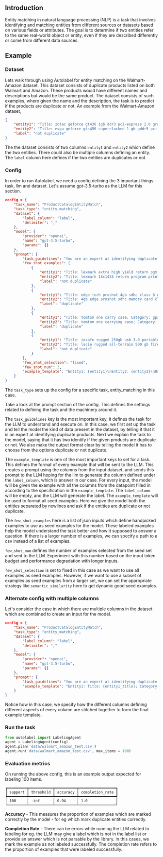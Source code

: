 ## Introduction

Entity matching in natural language processing (NLP) is a task that involves identifying and matching entities from different sources or datasets based on various fields or attributes. The goal is to determine if two entities refer to the same real-world object or entity, even if they are described differently or come from different data sources.

## Example

### Dataset

Lets walk through using Autolabel for entity matching on the Walmart-Amazon dataset. This dataset consists of duplicate products listed on both Walmart and Amazon. These products would have different names and descriptions but would be the same product. The dataset consists of such examples, where given the name and the description, the task is to predict if the products are duplicate or not. An example from the Walmart-Amazon dataset,

```json
{
    "entity1": "Title: zotac geforce gt430 1gb ddr3 pci-express 2.0 graphics card; Category: electronics - general; Brand: zotac; ModelNo: zt-40604-10l; Price: 88.88;",
    "entity2": "Title: evga geforce gts450 superclocked 1 gb gddr5 pci-express 2.0 graphics card 01g-p3-1452-tr; Category: graphics cards; Brand: evga; ModelNo: 01g-p3-1452-tr; Price: 119.88;",
    "label": "not duplicate"
}
```

The the dataset consists of two columns `entity1` and `entity2` which define the two entities. There could also be multiple columns defining an entity. The `label` column here defines if the two entities are duplicates or not.

### Config

In order to run Autolabel, we need a config defining the 3 important things - task, llm and dataset. Let's assume gpt-3.5-turbo as the LLM for this section.

```json
config = {
    "task_name": "ProductCatalogEntityMatch",
    "task_type": "entity_matching",
    "dataset": {
        "label_column": "label",
        "delimiter": ","
    },
    "model": {
        "provider": "openai",
        "name": "gpt-3.5-turbo",
        "params": {}
    },
    "prompt": {
        "task_guidelines": "You are an expert at identifying duplicate products from online product catalogs.\nYour job is to tell if the two given entities are duplicates or not. Say duplicate, if they are duplicate and not duplicate otherwise.",
        "few_shot_examples": [
            {
                "entity1": "Title: lexmark extra high yield return pgm print cartridge - magenta; Category: printers; Brand: lexmark; ModelNo: c782u1mg; Price: 214.88;",
                "entity2": "Title: lexmark 18c1428 return program print cartridge black; Category: inkjet printer ink; Brand: lexmark; ModelNo: 18c1428; Price: 19.97;",
                "label": "not duplicate"
            },
            {
                "entity1": "Title: edge tech proshot 4gb sdhc class 6 memory card; Category: usb drives; Brand: edge tech; ModelNo: pe209780; Price: 10.88;",
                "entity2": "Title: 4gb edge proshot sdhc memory card class6; Category: computers accessories; Brand: edge; ModelNo: nan; Price: 17.83;",
                "label": "duplicate"
            },
            {
                "entity1": "Title: tomtom one carry case; Category: gps; Brand: tomtom; ModelNo: 9n00 .181; Price: 19.96;",
                "entity2": "Title: tomtom one carrying case; Category: cases; Brand: tomtom; ModelNo: 9n00 .181; Price: 4.99;",
                "label": "duplicate"
            },
            {
                "entity1": "Title: iosafe rugged 250gb usb 3.0 portable external hard drive; Category: hard drives; Brand: iosafe; ModelNo: pa50250u5yr; Price: 249.99;",
                "entity2": "Title: lacie rugged all-terrain 500 gb firewire 800 firewire 400 usb 2.0 portable external hard drive 301371; Category: external hard drives; Brand: lacie; ModelNo: 301371; Price: nan;",
                "label": "not duplicate"
            }
        ],
        "few_shot_selection": "fixed",
        "few_shot_num": 3,
        "example_template": "Entity1: {entity1}\nEntity2: {entity2}\nOutput: {label}"
    }
}
```
The `task_type` sets up the config for a specific task, entity_matching in this case.

Take a look at the prompt section of the config. This defines the settings related to defining the task and the machinery around it.  

The `task_guidelines` key is the most important key, it defines the task for the LLM to understand and execute on. In this case, we first set up the task and tell the model the kind of data present in the dataset, by telling it that it is an expert at identifying duplicate products. Next we explain the task to the model, saying that it has two identify if the given products are duplicate or not. We also make the output format clear by telling the model it has to choose from the options duplicate or not duplicate. 

The `example_template` is one of the most important keys to set for a task. This defines the format of every example that will be sent to the LLM. This creates a prompt using the columns from the input dataset, and sends this prompt to the LLM hoping for the llm to generate the column defined under the `label_column`, which is answer in our case. For every input, the model will be given the example with all the columns from the datapoint filled in according to the specification in the `example_template`. The `label_column` will be empty, and the LLM will generate the label. The `example_template` will be used to format all seed examples. Here we give the model both the entities separated by newlines and ask if the entities are duplicate or not duplicate.

The `few_shot_examples` here is a list of json inputs which define handpicked examples to use as seed examples for the model. These labeled examples help the model understand the task better and how it supposed to answer a question. If there is a larger number of examples, we can specify a path to a csv instead of a list of examples.

`few_shot_num` defines the number of examples selected from the seed set and sent to the LLM. Experiment with this number based on the input token budget and performance degradation with longer inputs.

`few_shot_selection` is set to fixed in this case as we want to use all examples as seed examples. However, if we want to use a subset of examples as seed examples from a larger set, we can set the appropriate strategy like `semantic_similarity` here to get dynamic good seed examples.

### Alternate config with multiple columns

Let's consider the case in which there are multiple columns in the dataset which are combined to create an input for the model.

```json
config = {
    "task_name": "ProductCatalogEntityMatch",
    "task_type": "entity_matching",
    "dataset": {
        "label_column": "label",
        "delimiter": ","
    },
    "model": {
        "provider": "openai",
        "name": "gpt-3.5-turbo",
        "params": {}
    },
    "prompt": {
        "task_guidelines": "You are an expert at identifying duplicate products from online product catalogs.\nYour job is to tell if the two given entities are duplicates or not. Say duplicate, if they are duplicate and not duplicate otherwise.",
        "example_template": "Entity1: Title: {entity1_title}; Category: {entity1_category}; Brand: {entity1_brand}; Price: {entity1_price};\nEntity2: Title: {entity2_title}; Category: {entity2_category}; Brand: {entity2_brand}; Price: {entity2_price};\nOutput: {label}"
    }
}
```

Notice how in this case, we specify how the different columns defining different aspects of every column are stitched together to form the final example template.

### Run the task

```py
from autolabel import LabelingAgent
agent = LabelingAgent(config)
agent.plan('data/walmart_amazon_test.csv')
agent.run('data/walmart_amazon_test.csv', max_items = 100)
```

### Evaluation metrics

On running the above config, this is an example output expected for labeling 100 items.
```
┏━━━━━━━━━┳━━━━━━━━━━━┳━━━━━━━━━━┳━━━━━━━━━━━━━━━━━┓
┃ support ┃ threshold ┃ accuracy ┃ completion_rate ┃
┡━━━━━━━━━╇━━━━━━━━━━━╇━━━━━━━━━━╇━━━━━━━━━━━━━━━━━┩
│ 100     │ -inf      │ 0.94     │ 1.0             │
└─────────┴───────────┴──────────┴─────────────────┘
```

**Accuracy** - This measures the proportion of examples which are marked correctly by the model - for eg which mark duplicate entities correctly.

**Completion Rate** - There can be errors while running the LLM related to labeling for eg. the LLM may give a label which is not in the label list or provide an answer which is not parsable by the library. In this cases, we mark the example as not labeled successfully. The completion rate refers to the proportion of examples that were labeled successfully.
